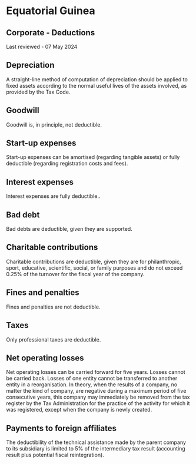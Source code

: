 # Equatorial Guinea
## Corporate - Deductions
Last reviewed - 07 May 2024
## Depreciation
A straight-line method of computation of depreciation should be applied to fixed assets according to the normal useful lives of the assets involved, as provided by the Tax Code.
## Goodwill
Goodwill is, in principle, not deductible.
## Start-up expenses
Start-up expenses can be amortised (regarding tangible assets) or fully deductible (regarding registration costs and fees).
## Interest expenses
Interest expenses are fully deductible..
## Bad debt
Bad debts are deductible, given they are supported.
## Charitable contributions
Charitable contributions are deductible, given they are for philanthropic, sport, educative, scientific, social, or family purposes and do not exceed 0.25% of the turnover for the fiscal year of the company.
## Fines and penalties
Fines and penalties are not deductible.
## Taxes
Only professional taxes are deductible.
## Net operating losses
Net operating losses can be carried forward for five years. Losses cannot be carried back. Losses of one entity cannot be transferred to another entity in a reorganisation.
In theory, when the results of a company, no matter the kind of company, are negative during a maximum period of five consecutive years, this company may immediately be removed from the tax register by the Tax Administration for the practice of the activity for which it was registered, except when the company is newly created.
## Payments to foreign affiliates
The deductibility of the technical assistance made by the parent company to its subsidiary is limited to 5% of the intermediary tax result (accounting result plus potential fiscal reintegration).

